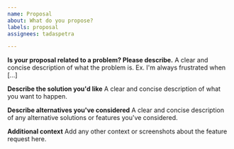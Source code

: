 ```yaml
---
name: Proposal
about: What do you propose?
labels: proposal
assignees: tadaspetra

---
```

**Is your proposal related to a problem? Please describe.** 
A clear and concise description of what the problem is. Ex. I'm always frustrated when [...]

**Describe the solution you'd like** 
A clear and concise description of what you want to happen.

**Describe alternatives you've considered** 
A clear and concise description of any alternative solutions or features you've considered.

**Additional context** 
Add any other context or screenshots about the feature request here.



